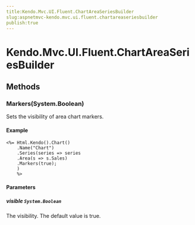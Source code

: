 ```yaml
---
title:Kendo.Mvc.UI.Fluent.ChartAreaSeriesBuilder
slug:aspnetmvc-kendo.mvc.ui.fluent.chartareaseriesbuilder
publish:true
---
```


# Kendo.Mvc.UI.Fluent.ChartAreaSeriesBuilder

## Methods

### Markers(System.Boolean)
Sets the visibility of area chart markers.

#### Example
    <%= Html.Kendo().Chart()
        .Name("Chart")
        .Series(series => series
        .Area(s => s.Sales)
        .Markers(true);
        )
        %>

#### Parameters

##### visible `System.Boolean`
The visibility. The default value is true.